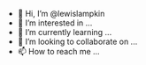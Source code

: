 - 👋 Hi, I’m @lewislampkin
- 👀 I’m interested in ...
- 🌱 I’m currently learning ...
- 💞️ I’m looking to collaborate on ...
- 📫 How to reach me ...

<!---
lewislampkin/lewislampkin is a ✨ special ✨ repository because its `README.md` (this file) appears on your GitHub profile.
You can click the Preview link to take a look at your changes.
--->
